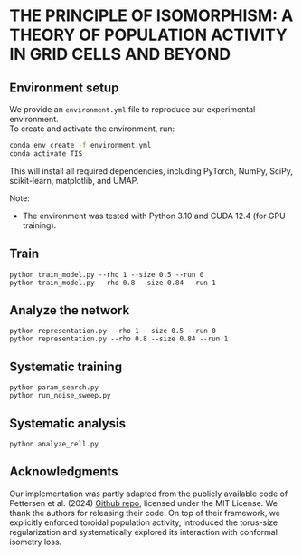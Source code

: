 # THE PRINCIPLE OF ISOMORPHISM: A THEORY OF POPULATION ACTIVITY IN GRID CELLS AND BEYOND

## Environment setup

We provide an `environment.yml` file to reproduce our experimental environment.  
To create and activate the environment, run:

```bash
conda env create -f environment.yml
conda activate TIS
```

This will install all required dependencies, including PyTorch, NumPy, SciPy, scikit-learn, matplotlib, and UMAP.

Note:

- The environment was tested with Python 3.10 and CUDA 12.4 (for GPU training).

## Train
```
python train_model.py --rho 1 --size 0.5 --run 0
python train_model.py --rho 0.8 --size 0.84 --run 1
```
## Analyze the network
```
python representation.py --rho 1 --size 0.5 --run 0
python representation.py --rho 0.8 --size 0.84 --run 1
```

## Systematic training
```
python param_search.py
python run_noise_sweep.py
```

## Systematic analysis
```
python analyze_cell.py
```

## Acknowledgments

Our implementation was partly adapted from the publicly available code of Pettersen et al. (2024) [Github repo](https://github.com/bioAI-Oslo/GridsWithoutPI), licensed under the MIT License. We thank the authors for releasing their code. 
On top of their framework, we explicitly enforced toroidal population activity, introduced the torus-size regularization and systematically explored its interaction with conformal isometry loss.

